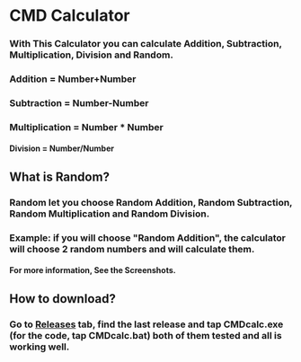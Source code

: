 # CMD Calculator
### With This Calculator you can calculate Addition, Subtraction, Multiplication, Division and Random.

### Addition = Number+Number
### Subtraction = Number-Number
### Multiplication = Number * Number
#### Division = Number/Number

## What is Random?
### Random let you choose Random Addition, Random Subtraction, Random Multiplication and Random Division.
### Example: if you will choose "Random Addition", the calculator will choose 2 random numbers and will calculate them.

#### For more information, See the Screenshots.

## How to download?
### Go to [Releases](https://github.com/nmk2/CMDcalculator/releases "Releases") tab, find the last release and tap CMDcalc.exe (for the code, tap CMDcalc.bat) both of them tested and all is working well.

